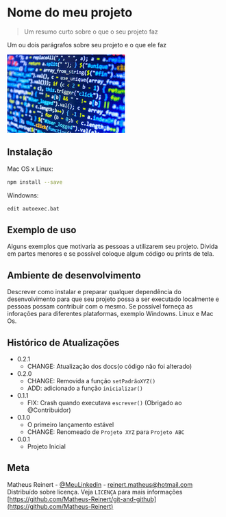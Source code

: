 # Nome do meu projeto 
> Um resumo curto sobre o que o seu projeto faz

Um ou dois parágrafos sobre seu projeto e o que ele faz

![](images.jpeg)

## Instalação 

Mac OS x Linux:

```sh
npm install --save
```

Windowns:

```sh
edit autoexec.bat
```

## Exemplo de uso

Alguns exemplos que motivaria as pessoas a utilizarem seu projeto.
Divida em partes menores e se possível coloque algum código ou prints de tela.

## Ambiente de desenvolvimento

Descrever como instalar e preparar qualquer dependência do desenvolvimento para que seu projeto possa a ser executado localmente e pessoas possam contribuir com o mesmo. Se possível forneça as inforações para diferentes plataformas, exemplo Windowns.
Linux e Mac Os.

## Histórico de Atualizações

* 0.2.1
    * CHANGE: Atualização dos docs(o código não foi alterado)
* 0.2.0
    * CHANGE: Removida a função `setPadrãoXYZ()`
    * ADD: adicionado a função `inicializar()`
* 0.1.1
    * FIX: Crash quando executava `escrever()` (Obrigado ao @Contribuidor)
* 0.1.0
    * O primeiro lançamento estável
    * CHANGE: Renomeado de `Projeto XYZ` para `Projeto ABC`
* 0.0.1
    * Projeto Inicial


## Meta

Matheus Reinert - [@MeuLinkedin](https://www.linkedin.com/in/matheus-r-258955160/) - reinert.matheus@hotmail.com
Distribuído sobre licença. Veja ``LICENÇA`` para mais informações [https://github.com/Matheus-Reinert/git-and-github](https://github.com/Matheus-Reinert)